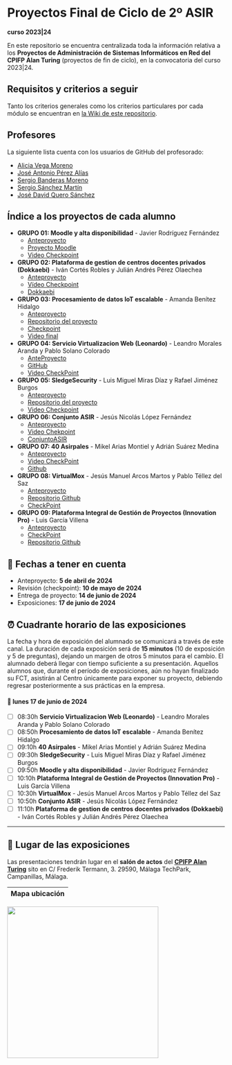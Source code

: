 # Proyectos Final de Ciclo de 2º ASIR
**curso 2023|24**

En este repositorio se encuentra centralizada toda la información relativa a los **Proyectos de Administración de Sistemas Informáticos en Red del CPIFP Alan Turing** (proyectos de fin de ciclo), en la convocatoria del curso 2023|24.

## Requisitos y criterios a seguir

Tanto los criterios generales como los criterios particulares por cada módulo se encuentran en [la Wiki de este repositorio](https://github.com/CPIFPAlanTuring/2asir-tfc-2324/wiki).

## Profesores

La siguiente lista cuenta con los usuarios de GitHub del profesorado:
* [Alicia Vega Moreno](https://github.com/AVegMor)
* [José Antonio Pérez Alías](https://github.com/joseantper)
* [Sergio Banderas Moreno](https://github.com/sergiflags)
* [Sergio Sánchez Martín](https://github.com/SergioSanchezMartin)
* [José David Quero Sánchez](https://github.com/josedavid-quero)

## Índice a los proyectos de cada alumno

* **GRUPO 01: Moodle y alta disponibilidad** - Javier Rodríguez Fernández
    - [Anteproyecto](https://chlorinated-iris-663.notion.site/Ante-Proyecto-Moodle-ASIR-b45b7122203447f18e4ab15dd2c912c3?pvs=4)
    - [Proyecto Moodle](https://github.com/Javviviii2/Moodle.git)
    - [Video Checkpoint](https://youtu.be/ipq2waYJp-c)  
* **GRUPO 02: Plataforma de gestion de centros docentes privados (Dokkaebi)** - Iván Cortés Robles y Julián Andrés Pérez Olaechea
    - [Anteproyecto](https://rattle-waxflower-daa.notion.site/Anteproyecto-Dokkaebi-3a5f1deb06ca4796ae4f923d508756cc?pvs=4)
    - [Vídeo Checkpoint](https://youtu.be/BYf9T2UrZQw)
    - [Dokkaebi](https://github.com/ivancrms/Dokkaebi)
* **GRUPO 03: Procesamiento de datos IoT escalable** - Amanda Benítez Hidalgo
    - [Anteproyecto](https://quiet-licorice-3d4.notion.site/Procesamiento-de-datos-IoT-escalable-8c371549b4c4459ba14a33738e7c1103?pvs=4)
    - [Repositorio del proyecto](https://github.com/amandabz/Procesamiento-de-datos-IoT-escalable.git)
    - [Checkpoint](https://www.youtube.com/watch?v=rilZp60VhF0)
    - [Video final](https://www.youtube.com/watch?v=Pv0jWuqGow4)
* **GRUPO 04: Servicio Virtualizacion Web (Leonardo)** - Leandro Morales Aranda y Pablo Solano Colorado
    - [AnteProyecto](https://plume-sundae-4ce.notion.site/ANTE-PROYECTO-ASIR-Leonardo-914f458ce785455998c3d45a94b53a94)
    - [GitHub](https://github.com/Solanodecoin/TFG-Leonardo)
    - [Video CheckPoint](https://youtu.be/L6HLDxgcILw)
* **GRUPO 05: SledgeSecurity** - Luis Miguel Miras Díaz y Rafael Jiménez Burgos
    - [Anteproyecto](https://prairie-milk-41d.notion.site/Anteproyecto-Sledge-Security-1d8ee65046614554a04f462745c80449)
    - [Repositorio del proyecto](https://github.com/luismimd10/SledgeSecurity)
    - [Video Checkpoint](https://youtu.be/CTjzCZpz3cc)
* **GRUPO 06: Conjunto ASIR** - Jesús Nicolás López Fernández
    - [Anteproyecto](https://www.notion.so/Conjunto-ASIR-caec12c17a0b44fca4e1f98ab16b5b0f?pvs=4)
    - [Video Chekpoint](https://youtu.be/Ly7T2SbtHNE)
    - [ConjuntoASIR](https://drive.google.com/drive/folders/1sIQfyvvL74B5Hbbn4sTijKK_Y-RMcNwq?usp=sharing)
* **GRUPO 07: 40 Asirpales** - Mikel Arias Montiel y Adrián Suárez Medina
    - [Anteproyecto](https://eastern-cardamom-704.notion.site/d060e451dff34360b78049b33f75a7a4?v=0a68095ac3884ad697580c149b8136a3)
    - [Video CheckPoint](https://youtu.be/A-Q4L9_P5ZQ)
    - [Github](https://github.com/MikelArias/TFC40ASIRPALES)
* **GRUPO 08: VirtualMox** - Jesús Manuel Arcos Martos y Pablo Téllez del Saz
     - [Anteproyecto](https://superficial-gladiolus-0fa.notion.site/Anteproyecto-VirtualMox-2ee74c28291a4ff5ba3b30127b8b4f49?pvs=4)
     - [Repositorio Github](https://github.com/PabloTellez/VirtualMox)
     - [CheckPoint](https://www.youtube.com/watch?v=PESyfFSrSUM)
* **GRUPO 09: Plataforma Integral de Gestión de Proyectos (Innovation Pro)** - Luis García Villena
    - [Anteproyecto](https://ripple-order-4f8.notion.site/Anteproyecto-Innovation-Pro-a403276c3c9f4916a5c685f27755f857)
    - [CheckPoint](https://youtu.be/xPdBTSo2AUs)
    - [Repositorio Github](https://github.com/LuisGarciaVillena/Plataforma-Integral-de-Gestion-de-Proyectos_Luis-Garcia-Villena)
  
## 📝 Fechas a tener en cuenta
* Anteproyecto: **5 de abril de 2024**
* Revisión (checkpoint): **10 de mayo de 2024**
* Entrega de proyecto: **14 de junio de 2024**
* Exposiciones: **17 de junio de 2024**

## ⏰ Cuadrante horario de las exposiciones

La fecha y hora de exposición del alumnado se comunicará a través de este canal. La duración de cada exposición será de **15 minutos** (10 de exposición y 5 de preguntas), dejando un margen de otros 5 minutos para el cambio. El alumnado deberá llegar con tiempo suficiente a su presentación. Aquellos alumnos que, durante el período de exposiciones, aún no hayan finalizado su FCT, asistirán al Centro únicamente para exponer su proyecto, debiendo regresar posteriormente a sus prácticas en la empresa.

#### :calendar: lunes 17 de junio de 2024

- [ ] 08:30h **Servicio Virtualizacion Web (Leonardo)** - Leandro Morales Aranda y Pablo Solano Colorado
- [ ] 08:50h **Procesamiento de datos IoT escalable** - Amanda Benítez Hidalgo
- [ ] 09:10h **40 Asirpales** - Mikel Arias Montiel y Adrián Suárez Medina
- [ ] 09:30h **SledgeSecurity** - Luis Miguel Miras Díaz y Rafael Jiménez Burgos
- [ ] 09:50h **Moodle y alta disponibilidad** - Javier Rodríguez Fernández
- [ ] 10:10h **Plataforma Integral de Gestión de Proyectos (Innovation Pro)** - Luis García Villena
- [ ] 10:30h **VirtualMox** - Jesús Manuel Arcos Martos y Pablo Téllez del Saz
- [ ] 10:50h **Conjunto ASIR** - Jesús Nicolás López Fernández
- [ ] 11:10h **Plataforma de gestion de centros docentes privados (Dokkaebi)** - Iván Cortés Robles y Julián Andrés Pérez Olaechea

---

## :school: Lugar de las exposiciones

Las presentaciones tendrán lugar en el **salón de actos** del [**CPIFP Alan Turing**](https://maps.app.goo.gl/JThz6bDRVpknfbNh7) sito en C/ Frederik Termann, 3. 29590, Málaga TechPark, Campanillas, Málaga.

Mapa ubicación             | 
:-------------------------:|
<a href="https://maps.app.goo.gl/JThz6bDRVpknfbNh7" target="_blank"><img src="https://github.com/CPIFPAlanTuring/2daw-tfc-2324/blob/main/CPIFP_mapa_ubicación.png" width="350" /></a> 
